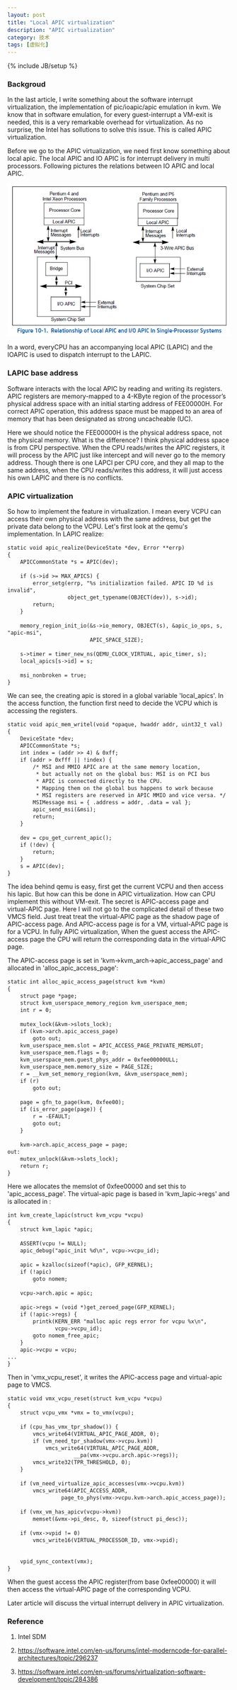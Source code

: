 ```yaml
---
layout: post
title: "Local APIC virtualization"
description: "APIC virtualization"
category: 技术
tags: [虚拟化]
---
```

{% include JB/setup %}

<h3> Backgroud </h3>

In the last article, I write something about the software interrupt virtualization, the implementation of pic/ioapic/apic emulation in kvm. We know that in software emulation, for every guest-interrupt a VM-exit is needed, this is a very remarkable overhead for virtualization. As no surprise,  the Intel has sollutions to solve this issue. This is called APIC virtualization.

Before we go to the APIC virtualization, we need first know something about local apic. The local APIC and IO APIC is for interrupt delivery in multi processors. Following pictures the relations between IO APIC and local APIC.

![](/assets/img/apicv/1.png)

In a word, everyCPU has an accompanying local APIC (LAPIC) and the IOAPIC is used to dispatch interrupt to the LAPIC. 

<h3> LAPIC base address </h3>

Software interacts with the local APIC by reading and writing its registers. APIC registers are memory-mapped to a 4-KByte region of the processor’s physical address space with an initial starting address of FEE00000H. For correct APIC operation, this address space must be mapped to an area of memory that has been designated as strong uncacheable (UC).

Here we should notice the FEE00000H is the physical address space, not the physical memory. What is the difference? I think physical address space is from CPU perspective. When the CPU reads/writes the APIC registers, it will process by the APIC just like intercept and will never go to the memory address. Though there is one LAPCI per CPU core, and they all map to the same address, when the CPU reads/writes this address, it will just access his own LAPIC and there is no conflicts. 

<h3> APIC virtualization </h3>

So how to implement the feature in virtualization. I mean every VCPU can access their own physical address with the same address, but get the private data belong to the VCPU. Let's first look at the qemu's implementation. In LAPIC realize:

	static void apic_realize(DeviceState *dev, Error **errp)
	{
	    APICCommonState *s = APIC(dev);

	    if (s->id >= MAX_APICS) {
	        error_setg(errp, "%s initialization failed. APIC ID %d is invalid",
	                   object_get_typename(OBJECT(dev)), s->id);
	        return;
	    }

	    memory_region_init_io(&s->io_memory, OBJECT(s), &apic_io_ops, s, "apic-msi",
	                          APIC_SPACE_SIZE);

	    s->timer = timer_new_ns(QEMU_CLOCK_VIRTUAL, apic_timer, s);
	    local_apics[s->id] = s;

	    msi_nonbroken = true;
	}

We can see, the creating apic is stored in a global variable 'local\_apics'. In the access function, the function first need to decide the VCPU which is accessing the registers.

	static void apic_mem_writel(void *opaque, hwaddr addr, uint32_t val)
	{
	    DeviceState *dev;
	    APICCommonState *s;
	    int index = (addr >> 4) & 0xff;
	    if (addr > 0xfff || !index) {
	        /* MSI and MMIO APIC are at the same memory location,
	         * but actually not on the global bus: MSI is on PCI bus
	         * APIC is connected directly to the CPU.
	         * Mapping them on the global bus happens to work because
	         * MSI registers are reserved in APIC MMIO and vice versa. */
	        MSIMessage msi = { .address = addr, .data = val };
	        apic_send_msi(&msi);
	        return;
	    }

	    dev = cpu_get_current_apic();
	    if (!dev) {
	        return;
	    }
	    s = APIC(dev);
	}

The idea behind qemu is easy, first get the current VCPU and then access his lapic. But how can this be done in APIC virtualization. How can CPU implement this without VM-exit. The secret is APIC-access page and virtual-APIC page. Here I will not go to the complicated detail of these two VMCS field. Just treat treat the virtual-APIC page as the shadow page of APIC-access page.  And APIC-access page is for a VM, virtual-APIC page is for a VCPU. In fully APIC virtualization, When the guest access the APIC-access page the CPU will return the corresponding data in the virtual-APIC page. 

The APIC-access page is set in 'kvm->kvm\_arch->apic\_access\_page' and allocated in 'alloc\_apic\_access\_page':

	static int alloc_apic_access_page(struct kvm *kvm)
	{
		struct page *page;
		struct kvm_userspace_memory_region kvm_userspace_mem;
		int r = 0;

		mutex_lock(&kvm->slots_lock);
		if (kvm->arch.apic_access_page)
			goto out;
		kvm_userspace_mem.slot = APIC_ACCESS_PAGE_PRIVATE_MEMSLOT;
		kvm_userspace_mem.flags = 0;
		kvm_userspace_mem.guest_phys_addr = 0xfee00000ULL;
		kvm_userspace_mem.memory_size = PAGE_SIZE;
		r = __kvm_set_memory_region(kvm, &kvm_userspace_mem);
		if (r)
			goto out;

		page = gfn_to_page(kvm, 0xfee00);
		if (is_error_page(page)) {
			r = -EFAULT;
			goto out;
		}

		kvm->arch.apic_access_page = page;
	out:
		mutex_unlock(&kvm->slots_lock);
		return r;
	}

Here we allocates the memslot of 0xfee00000 and set this to 'apic\_access\_page'. 
The virtual-apic page is based in 'kvm\_lapic->regs' and is allocated in :

	int kvm_create_lapic(struct kvm_vcpu *vcpu)
	{
		struct kvm_lapic *apic;

		ASSERT(vcpu != NULL);
		apic_debug("apic_init %d\n", vcpu->vcpu_id);

		apic = kzalloc(sizeof(*apic), GFP_KERNEL);
		if (!apic)
			goto nomem;

		vcpu->arch.apic = apic;

		apic->regs = (void *)get_zeroed_page(GFP_KERNEL);
		if (!apic->regs) {
			printk(KERN_ERR "malloc apic regs error for vcpu %x\n",
			       vcpu->vcpu_id);
			goto nomem_free_apic;
		}
		apic->vcpu = vcpu;
	...
	}

Then in 'vmx\_vcpu\_reset', it writes the APIC-access page and virtual-apic page to VMCS.

	static void vmx_vcpu_reset(struct kvm_vcpu *vcpu)
	{
		struct vcpu_vmx *vmx = to_vmx(vcpu);

		if (cpu_has_vmx_tpr_shadow()) {
			vmcs_write64(VIRTUAL_APIC_PAGE_ADDR, 0);
			if (vm_need_tpr_shadow(vmx->vcpu.kvm))
				vmcs_write64(VIRTUAL_APIC_PAGE_ADDR,
					     __pa(vmx->vcpu.arch.apic->regs));
			vmcs_write32(TPR_THRESHOLD, 0);
		}

		if (vm_need_virtualize_apic_accesses(vmx->vcpu.kvm))
			vmcs_write64(APIC_ACCESS_ADDR,
				     page_to_phys(vmx->vcpu.kvm->arch.apic_access_page));

		if (vmx_vm_has_apicv(vcpu->kvm))
			memset(&vmx->pi_desc, 0, sizeof(struct pi_desc));

		if (vmx->vpid != 0)
			vmcs_write16(VIRTUAL_PROCESSOR_ID, vmx->vpid);


		vpid_sync_context(vmx);
	}

When the guest access the APIC register(from base 0xfee00000) it will then access the virtual-APIC page of the corresponding VCPU.

Later article will discuss the virtual interrupt delivery in APIC virtualization.

<h3> Reference </h3>

1. Intel SDM
2. https://software.intel.com/en-us/forums/intel-moderncode-for-parallel-architectures/topic/296237

3. https://software.intel.com/en-us/forums/virtualization-software-development/topic/284386